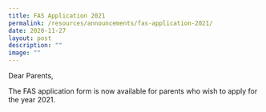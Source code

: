 ```yaml
---
title: FAS Application 2021
permalink: /resources/announcements/fas-application-2021/
date: 2020-11-27
layout: post
description: ""
image: ""
---
```

Dear Parents,

The FAS application form is now available for parents who wish to apply for the year 2021. 